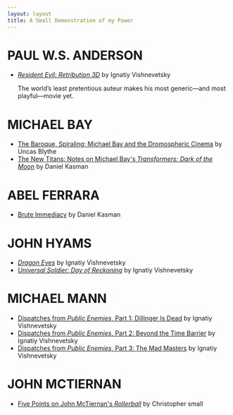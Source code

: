 ```yaml
---
layout: layout
title: A Small Demonstration of my Power
---
```



PAUL W.S. ANDERSON
==================

* [_Resident Evil: Retribution 3D_](http://mubi.com/notebook/posts/notebook-reviews-paul-ws-andersons-resident-evil-retribution-3d) by Ignatiy Vishnevetsky

  The world’s least pretentious auteur makes his most generic&mdash;﻿﻿﻿﻿﻿and most playful&mdash;﻿﻿﻿﻿﻿movie yet.


MICHAEL BAY
===========

* [The Baroque, Spiraling: Michael Bay and the Dromospheric Cinema](http://mubi.com/notebook/posts/the-baroque-spiraling-michael-bay-and-the-dromospheric-cinema) by Uncas Blythe
* [The New Titans: Notes on Michael Bay's _Transformers: Dark of the Moon_](http://mubi.com/notebook/posts/the-new-titans-notes-on-michael-bays-transformers-dark-of-the-moon) by  Daniel Kasman



ABEL FERRARA
============

* [Brute Immediacy](http://mubi.com/notebook/posts/brute-immediacy) by Daniel Kasman


JOHN HYAMS
==========

* [_Dragon Eyes_](http://mubi.com/notebook/posts/notebook-reviews-john-hyams-dragon-eyes) by Ignatiy Vishnevetsky
* [_Universal Soldier: Day of Reckoning_](http://mubi.com/notebook/posts/notebook-reviews-john-hyams-universal-soldier-day-of-reckoning) by Ignatiy Vishnevetsky


MICHAEL MANN
============

* [Dispatches from _Public Enemies_, Part 1: Dillinger Is Dead](http://mubi.com/notebook/posts/dispatches-from-public-enemies-part-1-dillinger-is-dead) by Ignatiy Vishnevetsky
* [Dispatches from _Public Enemies_, Part 2: Beyond the Time Barrier](http://mubi.com/notebook/posts/dispatches-from-public-enemies-part-2-beyond-the-time-barrier) by Ignatiy Vishnevetsky
* [Dispatches from _Public Enemies_, Part 3: The Mad Masters](http://mubi.com/notebook/posts/dispatches-from-public-enemies-part-3-the-mad-masters) by Ignatiy Vishnevetsky


JOHN MCTIERNAN
==============

* [Five Points on John McTiernan's _Rollerball_](http://mubi.com/notebook/posts/five-points-on-john-mctiernans-rollerball) by Christopher small